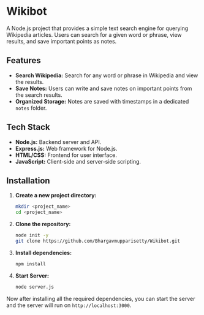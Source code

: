 # Wikibot

A Node.js project that provides a simple text search engine for querying Wikipedia articles. Users can search for a given word or phrase, view results, and save important points as notes.

## Features

- **Search Wikipedia:** Search for any word or phrase in Wikipedia and view the results.
- **Save Notes:** Users can write and save notes on important points from the search results.
- **Organized Storage:** Notes are saved with timestamps in a dedicated `notes` folder.

## Tech Stack

- **Node.js:** Backend server and API.
- **Express.js:** Web framework for Node.js.
- **HTML/CSS:** Frontend for user interface.
- **JavaScript:** Client-side and server-side scripting.

## Installation

1. **Create a new project directory:**
    ```bash
    mkdir <project_name>
    cd <project_name>

2. **Clone the repository:**

   ```bash
   node init -y
   git clone https://github.com/Bhargavmupparisetty/Wikibot.git

3. **Install dependencies:**
   
   ```bash
   npm install

4. **Start Server:**

   ```bash
   node server.js
Now after installing all the required dependencies, you can start the server and the server will run on `http://localhost:3000`.

